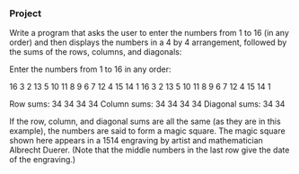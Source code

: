 ### Project

Write a program that asks the user to enter the numbers from 1 to 16 (in any order) and then displays the numbers in a 4 by 4 arrangement, followed by the sums of the rows, columns, and diagonals:

Enter the numbers from 1 to 16 in any order:

16 3 2 13 5 10 11 8 9 6 7 12 4 15 14 1
16 3 2 13
5 10 11 8
9 6 7 12
4 15 14 1

Row sums: 34 34 34 34
Column sums: 34 34 34 34
Diagonal sums: 34 34

If the row, column, and diagonal sums are all the same (as they are in this example), the numbers are said to form a magic square. The magic square shown here appears in a 1514 engraving by artist and mathematician Albrecht Duerer. (Note that the middle numbers in the last row give the date of the engraving.)
